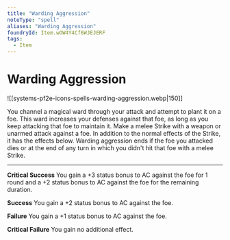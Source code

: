 ```yaml
---
title: "Warding Aggression"
noteType: "spell"
aliases: "Warding Aggression"
foundryId: Item.wOW4Y4Cf6WJEJERF
tags:
  - Item
---
```


# Warding Aggression
![[systems-pf2e-icons-spells-warding-aggression.webp|150]]

You channel a magical ward through your attack and attempt to plant it on a foe. This ward increases your defenses against that foe, as long as you keep attacking that foe to maintain it. Make a melee Strike with a weapon or unarmed attack against a foe. In addition to the normal effects of the Strike, it has the effects below. Warding aggression ends if the foe you attacked dies or at the end of any turn in which you didn't hit that foe with a melee Strike.

* * *

**Critical Success** You gain a +3 status bonus to AC against the foe for 1 round and a +2 status bonus to AC against the foe for the remaining duration.

**Success** You gain a +2 status bonus to AC against the foe.

**Failure** You gain a +1 status bonus to AC against the foe.

**Critical Failure** You gain no additional effect.

